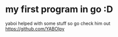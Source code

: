 # my first program in go :D

yaboi helped with some stuff so go check him out https://github.com/YABOIpy
